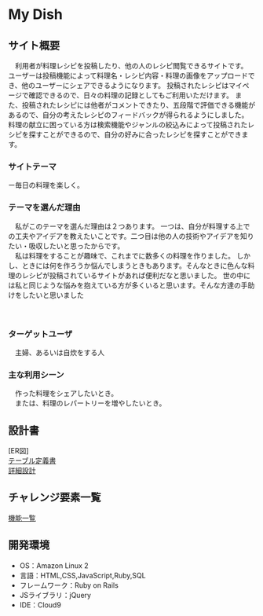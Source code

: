 # My Dish

## サイト概要

　利用者が料理レシピを投稿したり、他の人のレシピ閲覧できるサイトです。
ユーザーは投稿機能によって料理名・レシピ内容・料理の画像をアップロードでき、他のユーザーにシェアできるようになります。
投稿されたレシピはマイページで確認できるので、日々の料理の記録としてもご利用いただけます。
また、投稿されたレシピには他者がコメントできたり、五段階で評価できる機能があるので、自分の考えたレシピのフィードバックが得られるようにしました。
料理の献立に困っている方は検索機能やジャンルの絞込みによって投稿されたレシピを探すことができるので、自分の好みに合ったレシピを探すことができます。

### サイトテーマ

ー毎日の料理を楽しく。

### テーマを選んだ理由

　私がこのテーマを選んだ理由は２つあります。
一つは、自分が料理する上での工夫やアイデアを教えたいことです。二つ目は他の人の技術やアイデアを知りたい・吸収したいと思ったからです。<br>
　私は料理をすることが趣味で、これまでに数多くの料理を作りました。
しかし、ときには何を作ろうか悩んでしまうときもあります。そんなときに色んな料理のレシピが投稿されているサイトがあれば便利だなと思いました。
世の中には私と同じような悩みを抱えている方が多くいると思います。そんな方達の手助けをしたいと思いました

　
### ターゲットユーザ

　主婦、あるいは自炊をする人

### 主な利用シーン

　作った料理をシェアしたいとき。<br>
　または、料理のレパートリーを増やしたいとき。


## 設計書

[ER図]<br>
[テーブル定義書](https://docs.google.com/spreadsheets/d/1P2lqpDV_QNSaqDztu8mqCfExs2jf5RhVqIyPFAnP-DM/edit?usp=sharing)<br>
[詳細設計](https://docs.google.com/spreadsheets/d/1LhXSH-pYudvlXxGsq2Z2DaagZTftPc6BCSHZPBGiHCs/edit?usp=sharing)


## チャレンジ要素一覧

[機能一覧](https://docs.google.com/spreadsheets/d/1IQ-iMq7CclmlulLGi8-JDEWWlnmKKQ7s8WoCxRM-xec/edit?usp=sharing)

## 開発環境
- OS：Amazon Linux 2
- 言語：HTML,CSS,JavaScript,Ruby,SQL
- フレームワーク：Ruby on Rails
- JSライブラリ：jQuery
- IDE：Cloud9